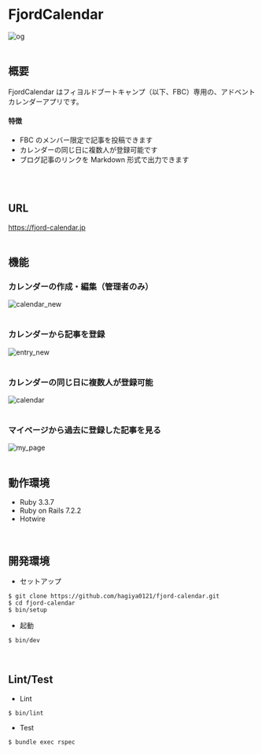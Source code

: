 # FjordCalendar
![og](https://github.com/user-attachments/assets/4afa6a2b-8753-423c-a9c1-486d312bdc0e)
<br>
<br>

## 概要

FjordCalendar はフィヨルドブートキャンプ（以下、FBC）専用の、アドベントカレンダーアプリです。  

#### 特徴

- FBC のメンバー限定で記事を投稿できます
- カレンダーの同じ日に複数人が登録可能です
- ブログ記事のリンクを Markdown 形式で出力できます
<br>
<br>

## URL

https://fjord-calendar.jp  
<br>
  
## 機能

### カレンダーの作成・編集（管理者のみ）
![calendar_new](https://github.com/user-attachments/assets/75669d6a-7aa8-40f5-813e-b30f10a7d19e)
<br>
<br>

### カレンダーから記事を登録
![entry_new](https://github.com/user-attachments/assets/7d0d597f-8e14-49ab-92a8-efd33fe1f1dc)
<br>
<br>

### カレンダーの同じ日に複数人が登録可能
![calendar](https://github.com/user-attachments/assets/58d0ff20-cd16-49ea-a820-33451587c0b0)
<br>
<br>

### マイページから過去に登録した記事を見る
![my_page](https://github.com/user-attachments/assets/afecde37-b722-4bb3-b0c5-a1295eea3ab9)
<br>
<br>

## 動作環境

- Ruby 3.3.7
- Ruby on Rails 7.2.2
- Hotwire
<br>

## 開発環境

- セットアップ

```
$ git clone https://github.com/hagiya0121/fjord-calendar.git
$ cd fjord-calendar
$ bin/setup
```

- 起動

```
$ bin/dev
```
<br>

## Lint/Test

- Lint

```
$ bin/lint
```

- Test

```
$ bundle exec rspec
```


